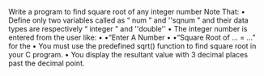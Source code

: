 Write a program to find square root of any integer number
Note That:
•
Define only two variables called as “ num ” and ''sqnum ” and their
data types are respectively “ integer ” and ''double''
•
The integer number is entered from the user like:
•
•“Enter A Number
•
•“Square Root of ... = …” for the
•
You must use the predefined sqrt() function to find square root in
your C program.
•
You display the resultant value with 3 decimal places past the
decimal point.
